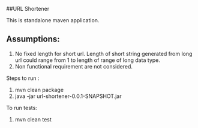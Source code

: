 ##URL Shortener

This is standalone maven application.

Assumptions:
----------
1) No fixed length for short url. Length of short string generated from long url could range from 1 to length of range of long data type.
2) Non functional requirement are not considered.


Steps to run :
1. mvn clean package
2. java -jar url-shortener-0.0.1-SNAPSHOT.jar

To run tests:
1. mvn clean test 
